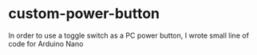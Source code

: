 # custom-power-button
In order to use a toggle switch as a PC power button, I wrote small line of code for Arduino Nano
